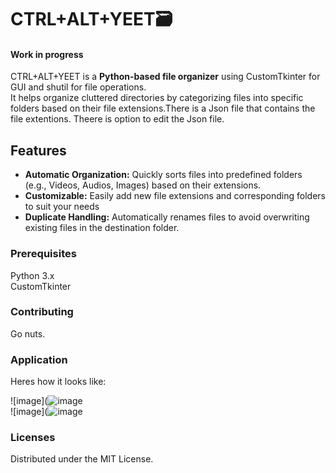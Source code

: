 <h1>CTRL+ALT+YEET🗃</h1>
<h4>Work in progress</h4>
CTRL+ALT+YEET is a <b>Python-based file organizer</b> using CustomTkinter for GUI and shutil for file operations. <br>
It helps organize cluttered directories by categorizing files into specific folders based on their file extensions.There is a Json file that contains the file extentions. Theere is option to edit the Json file.

<h2>Features</h2>
    <ul>
        <li><strong>Automatic Organization:</strong> Quickly sorts files into predefined folders (e.g., Videos, Audios, Images) based on their extensions.</li>
        <li><strong>Customizable:</strong> Easily add new file extensions and corresponding folders to suit your needs </li>
        <li><strong>Duplicate Handling:</strong> Automatically renames files to avoid overwriting existing files in the destination folder.</li>
    </ul>

<h3>Prerequisites</h3>
Python 3.x <br>
CustomTkinter

<h3>Contributing</h3>
Go nuts. 

<h3>Application</h3>
Heres how it looks like:

![image](![image](https://github.com/user-attachments/assets/12f4584a-d37d-4cdc-a978-e1eb13af2e8e)
<br>
![image](![image](https://github.com/user-attachments/assets/5c7d4a32-3f8b-46c7-8d38-1335a9037e8f)

<h3>Licenses</h3>
Distributed under the MIT License.
